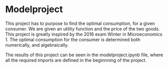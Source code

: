 # Modelproject

This project has to purpose to find the optimal consumption, for a given consumer. We are given an utility function and the price of the two goods.
This project is greatly inspired by the 2016 exam Winter in Microeconomics 1.
The optimal consumption for the consumer is determined both numerically, and algebraically.

The results of this project can be seen in the modelproject.ipynb file, where all the required imports are defined in the beginnning of the project.

